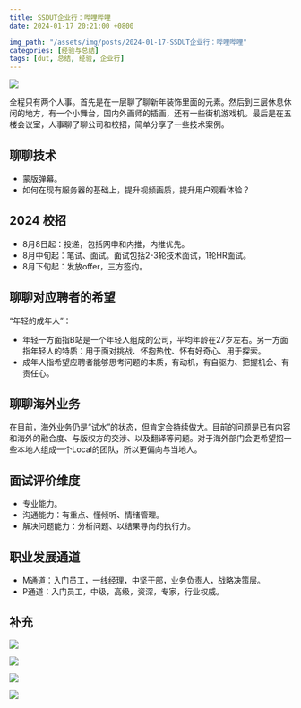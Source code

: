 ```yaml
---
title: SSDUT企业行：哔哩哔哩
date: 2024-01-17 20:21:00 +0800

img_path: "/assets/img/posts/2024-01-17-SSDUT企业行：哔哩哔哩"
categories: [经验与总结]
tags: [dut, 总结, 经验, 企业行]
---
```


![](1.jpg)

全程只有两个人事。首先是在一层聊了聊新年装饰里面的元素。然后到三层休息休闲的地方，有一个小舞台，国内外画师的插画，还有一些街机游戏机。最后是在五楼会议室，人事聊了聊公司和校招，简单分享了一些技术案例。

## 聊聊技术

- 蒙版弹幕。
- 如何在现有服务器的基础上，提升视频画质，提升用户观看体验？

## 2024 校招

- 8月8日起：投递，包括网申和内推，内推优先。
- 8月中旬起：笔试、面试。面试包括2-3轮技术面试，1轮HR面试。
- 8月下旬起：发放offer，三方签约。

## 聊聊对应聘者的希望

“年轻的成年人”：

- 年轻一方面指B站是一个年轻人组成的公司，平均年龄在27岁左右。另一方面指年轻人的特质：用于面对挑战、怀抱热忱、怀有好奇心、用于探索。
- 成年人指希望应聘者能够思考问题的本质，有动机，有自驱力、把握机会、有责任心。

## 聊聊海外业务

在目前，海外业务仍是“试水”的状态，但肯定会持续做大。目前的问题是已有内容和海外的融合度、与版权方的交涉、以及翻译等问题。对于海外部门会更希望招一些本地人组成一个Local的团队，所以更偏向与当地人。

## 面试评价维度

- 专业能力。
- 沟通能力：有重点、懂倾听、情绪管理。
- 解决问题能力：分析问题、以结果导向的执行力。

## 职业发展通道

- M通道：入门员工，一线经理，中坚干部，业务负责人，战略决策层。
- P通道：入门员工，中级，高级，资深，专家，行业权威。

## 补充

![](2.jpg)

![](3.jpg)

![](4.jpg)

![](5.jpg)
